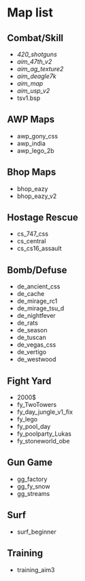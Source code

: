 # Map list

## Combat/Skill

- *420_shotguns*
- *aim_47th_v2*
- *aim_ag_texture2*
- *aim_deagle7k*
- *aim_map*
- *aim_usp_v2*
- tsv1.bsp

## AWP Maps

- awp_gony_css
- awp_india
- awp_lego_2b

## Bhop Maps

- bhop_eazy
- bhop_eazy_v2

## Hostage Rescue

- cs_747_css
- cs_central
- cs_cs16_assault

## Bomb/Defuse

- de_ancient_css
- de_cache
- de_mirage_rc1
- de_mirage_tsu_d
- de_nightfever
- de_rats
- de_season
- de_tuscan
- de_vegas_css
- de_vertigo
- de_westwood

## Fight Yard

- 2000$
- fy_TwoTowers
- fy_day_jungle_v1_fix
- fy_lego
- fy_pool_day
- fy_poolparty_Lukas
- fy_stoneworld_obe

## Gun Game

- gg_factory
- gg_fy_snow
- gg_streams

## Surf

- surf_beginner

## Training

- training_aim3
